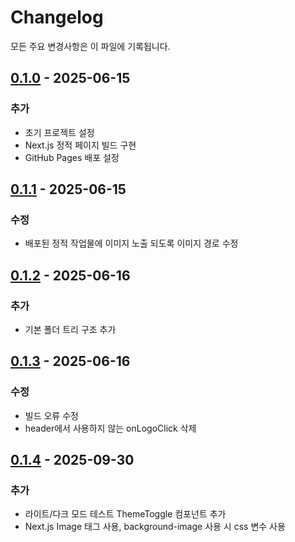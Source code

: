 # Changelog

모든 주요 변경사항은 이 파일에 기록됩니다.

## [0.1.0] - 2025-06-15

### 추가

- 초기 프로젝트 설정
- Next.js 정적 페이지 빌드 구현
- GitHub Pages 배포 설정

[0.1.0]: https://github.com/UXUI-Group/uxuipub/releases/tag/v0.1.0

## [0.1.1] - 2025-06-15

### 수정

- 배포된 정적 작업물에 이미지 노출 되도록 이미지 경로 수정

[0.1.1]: https://github.com/UXUI-Group/uxuipub/releases/tag/v0.1.1

## [0.1.2] - 2025-06-16

### 추가

- 기본 폴더 트리 구조 추가

[0.1.2]: https://github.com/UXUI-Group/uxuipub/releases/tag/v0.1.2

## [0.1.3] - 2025-06-16

### 수정

- 빌드 오류 수정
- header에서 사용하지 않는 onLogoClick 삭제

[0.1.3]: https://github.com/UXUI-Group/uxuipub/releases/tag/v0.1.3

## [0.1.4] - 2025-09-30

### 추가

- 라이트/다크 모드 테스트 ThemeToggle 컴포넌트 추가
- Next.js Image 태그 사용, background-image 사용 시 css 변수 사용

[0.1.4]: https://github.com/UXUI-Group/uxuipub/releases/tag/v0.1.4
